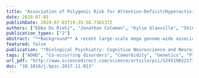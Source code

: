 ```yaml
---
title: "Association of Polygenic Risk for Attention-Deficit/Hyperactivity Disorder With Co-occurring Traits and Disorders"
date: 2018-07-01
publishDate: 2019-07-03T19:35:58.736137Z
authors: ["Ebba Du Rietz", "Jonathan Coleman", "Kylie Glanville", "Shing Wan Choi", "Paul F. O’Reilly", "Jonna Kuntsi"]
publication_types: ["2"]
abstract: "**Background** A recent large-scale mega genome-wide association study identified, for the first time, genetic variants at 12 loci significantly associated with attention-deficit/hyperactivity disorder (ADHD). In this study we use a powerful polygenic approach, with polygenic scores derived from the genome-wide association study, to investigate the etiological overlap between ADHD and frequently co-occurring traits and disorders.**Methods** Polygenic risk scores for ADHD derived from the mega genome-wide association study (20,183 cases and 35,191 control subjects) were computed in a large-scale adult population sample (N = 135,726) recruited by the UK Biobank. Regression analyses were conducted to investigate whether polygenic risk for ADHD is associated with related traits and disorders in this population sample. The effects of sex were investigated via inclusion of an interaction term in the models. **Results** Polygenic risk for ADHD significantly and positively predicted body mass index (R2 = .45%; p = 5 × 10−129), neuroticism (R2 = .09%; p = 2 × 10−24), depression (R2 = .11%; p = 2 × 10−13), anxiety (R2 = .06%; p = 3 × 10−4), risk taking (R2 = .12%; p = 9 × 10−25), alcohol intake (R2 = .09%; p = 8 × 10−29), smoking (R2 = .33%; p = 4 × 10−21), alcohol dependency (R2 = .21%; p = 5 × 10−6), and negatively predicted verbal-numerical reasoning (R2 = .38%; p = 5 × 10−36). Polygenic risk scores did not significantly predict schizophrenia or bipolar disorder, although this may be because of the small number of diagnostic cases. We found no interaction effects between polygenic risk for ADHD and sex on any phenotypes. **Conclusions** Our findings suggest that common genetic variation underlying risk for clinically diagnosed ADHD also contributes to higher body mass index, neuroticism, anxiety and depressive disorders, alcohol and nicotine use, risk taking, and lower general cognitive ability in the general population. These findings suggest that the co-occurrence of several traits with ADHD is partly explained by the same common genetic variants."
featured: false
publication: "*Biological Psychiatry: Cognitive Neuroscience and Neuroimaging*"
tags: ["ADHD", "Co-occurring disorders", "Comorbidity", "Genetics", "Pleiotropy", "Polygenic risk"]
url_pdf: "http://www.sciencedirect.com/science/article/pii/S2451902217302318"
doi: "10.1016/j.bpsc.2017.11.013"
---
```


